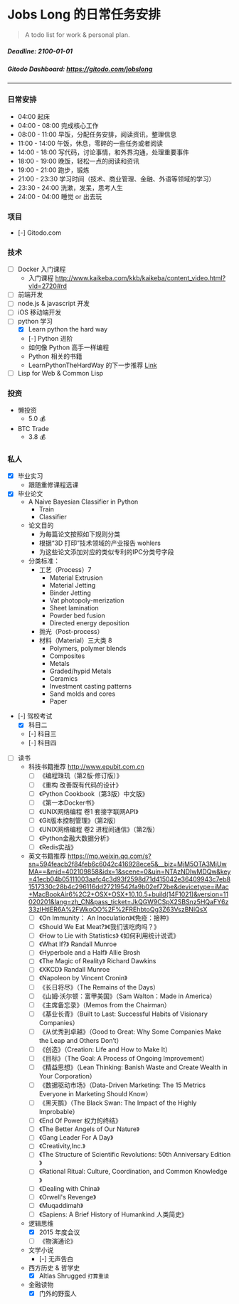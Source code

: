 # Jobs Long 的日常任务安排

> A todo list for work & personal plan.

##### Deadline: 2100-01-01
##### Gitodo Dashboard: https://gitodo.com/jobslong

***

###

### 日常安排

- 04:00 起床
- 04:00 - 08:00 完成核心工作
- 08:00 - 11:00 早饭，分配任务安排，阅读资讯，整理信息
- 11:00 - 14:00 午饭，休息，零碎的一些任务或者阅读
- 14:00 - 18:00 写代码，讨论事情，和外界沟通，处理重要事件
- 18:00 - 19:00 晚饭，轻松一点的阅读和资讯
- 19:00 - 21:00 跑步，锻炼
- 21:00 - 23:30 学习时间（技术、商业管理、金融、外语等领域的学习）
- 23:30 - 24:00 洗漱，发呆，思考人生
- 24:00 - 04:00 睡觉 or 出去玩

### 项目

* [-] Gitodo.com

### 技术

* [ ] Docker 入门课程
  - 入门课程 http://www.kaikeba.com/kkb/kaikeba/content_video.html?vId=2720#rd
* [ ] 前端开发
* [ ] node.js & javascript 开发
* [ ] iOS 移动端开发
* [ ] python 学习
   * [x] Learn python the hard way
   * [-] Python 进阶
    - 如何像 Python 高手一样编程
    - Python 相关的书籍
    - LearnPythonTheHardWay 的下一步推荐 [Link](http://learnpythonthehardway.org/book/next.html)
* [ ] Lisp for Web & Common Lisp

### 投资

* 懒投资
  * 5.0 💰
* BTC Trade
  * 3.8 💰

### 私人

* [x] 毕业实习
  * 跟随重修课程选课
* [x] 毕业论文
  * A Naive Bayesian Classifier in Python
    * Train
    * Classifier
  * 论文目的
    - 为每篇论文按照如下规则分类
    - 根据“3D 打印”技术领域的产业报告 wohlers
    - 为这些论文添加对应的类似专利的IPC分类号字段
  * 分类标准：
    - 工艺（Process）7
      - Material Extrusion
      - Material Jetting
      - Binder Jetting
      - Vat photopoly-merization
      - Sheet lamination
      - Powder bed fusion
      - Directed energy deposition
    - 抛光（Post-process）
    - 材料（Material）三大类 8
      - Polymers, polymer blends
      - Composites
      - Metals
      - Graded/hypid Metals
      - Ceramics
      - Investment casting patterns
      - Sand molds and cores
      - Paper
* [-] 驾校考试
  * [x] 科目二
  * [-] 科目三
  * [-] 科目四
* [ ] 读书
  * 科技书籍推荐 http://www.epubit.com.cn
    * [ ] 《编程珠玑（第2版·修订版）》
    * [ ] 《重构 改善既有代码的设计》
    * [ ] 《Python Cookbook（第3版）中文版》
    * [ ] 《第一本Docker书》
    * [ ] 《UNIX网络编程 卷1 套接字联网API》
    * [ ] 《Git版本控制管理》（第2版）
    * [ ] 《UNIX网络编程 卷2 进程间通信》（第2版）
    * [ ] 《Python金融大数据分析》
    * [ ] 《Redis实战》
  * 英文书籍推荐 https://mp.weixin.qq.com/s?sn=594feacb2f84feb6c6042c416928ece5&__biz=MjM5OTA3MjUwMA==&mid=402109858&idx=1&scene=0&uin=NTAzNDIwMDQw&key=41ecb04b05111003aafc4c3d93f2598d71d415042e36409943c7eb81517330c28b4c296116dd27219542fa9b02ef72be&devicetype=iMac+MacBookAir6%2C2+OSX+OSX+10.10.5+build(14F1021)&version=11020201&lang=zh_CN&pass_ticket=JkQGW9CSpX2SBSnz5HQaFY6z33zIHtlER6A%2FWkoOO%2F%2FREhbtoQg3Z63VszBNiQsX
    * [ ] 《On Immunity： An Inoculation》《免疫：接种》
    * [ ] 《Should We Eat Meat?》《我们该吃肉吗？》
    * [ ] 《How to Lie with Statistics》 《如何利用统计说谎》
    * [ ] 《What If?》 Randall Munroe
    * [ ] 《Hyperbole and a Half》 Allie Brosh
    * [ ] 《The Magic of Reality》 Richard Dawkins
    * [ ] 《XKCD》 Randall Munroe
    * [ ] 《Napoleon by Vincent Cronin》
    * [ ] 《长日将尽》（The Remains of the Days）
    * [ ] 《山姆·沃尔顿：富甲美国》（Sam Walton：Made in America）
    * [ ] 《主席备忘录》（Memos from the Chairman）
    * [ ] 《基业长青》（Built to Last: Successful Habits of Visionary Companies）
    * [ ] 《从优秀到卓越》（Good to Great: Why Some Companies Make the Leap and Others Don’t）
    * [ ] 《创造》（Creation: Life and How to Make It）
    * [ ] 《目标》（The Goal: A Process of Ongoing Improvement）
    * [ ] 《精益思想》（Lean Thinking: Banish Waste and Create Wealth in Your Corporation）
    * [ ] 《数据驱动市场》（Data-Driven Marketing: The 15 Metrics Everyone in Marketing Should Know）
    * [ ] 《黑天鹅》（The Black Swan: The Impact of the Highly Improbable）
    * [ ] 《End Of Power 权力的终结》
    * [ ] 《The Better Angels of Our Nature》
    * [ ] 《Gang Leader For A Day》
    * [ ] 《Creativity,Inc.》
    * [ ] 《The Structure of Scientific Revolutions: 50th Anniversary Edition 》
    * [ ] 《Rational Ritual: Culture, Coordination, and Common Knowledge 》
    * [ ] 《Dealing with China》
    * [ ] 《Orwell's Revenge》
    * [ ] 《Muqaddimah》
    * [ ] 《Sapiens: A Brief History of Humankind 人类简史》
  * 逻辑思维
    * [x] 2015 年度会议
    * [ ] 《物演通论》
  * 文学小说
    * [-] 无声告白
  * 西方历史 & 哲学史
    * [x] Altlas Shrugged `打算重读`
  * 金融读物
    * [x] 门外的野蛮人
